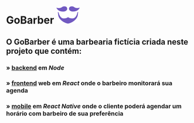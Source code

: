 # GoBarber ![gobarber](./frontend/src/assets/logo-roxo.svg)
 
## O GoBarber é uma barbearia fictícia criada neste projeto que contém:
### » [backend](./backend) em ***Node***

### » [frontend](./frontend) web em ***React*** onde o **barbeiro** monitorará sua agenda

### » [mobile](./mobile) em ***React Native*** onde o **cliente** poderá agendar um horário com barbeiro de sua preferência 
